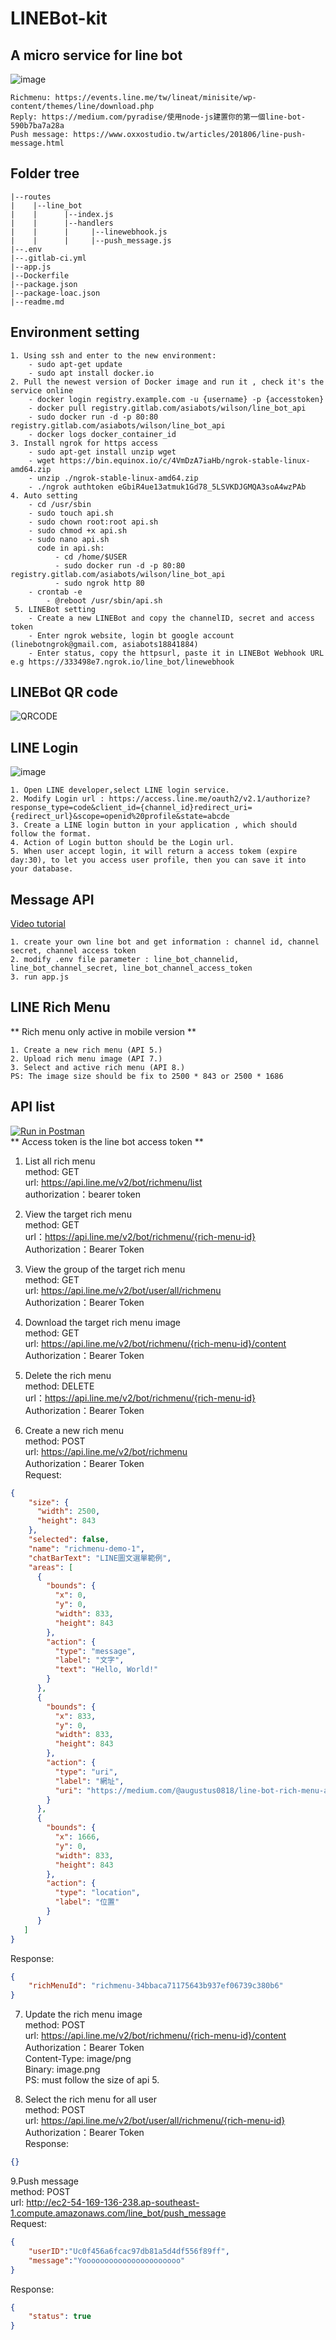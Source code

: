 # LINEBot-kit
## A micro service for line bot
![image](https://i.imgur.com/SND67kP.png)
```url
Richmenu: https://events.line.me/tw/lineat/minisite/wp-content/themes/line/download.php
Reply: https://medium.com/pyradise/使用node-js建置你的第一個line-bot-590b7ba7a28a
Push message: https://www.oxxostudio.tw/articles/201806/line-push-message.html
```

## Folder tree
```text
|--routes
|    |--line_bot
|    |      |--index.js
|    |      |--handlers
|    |      |     |--linewebhook.js
|    |      |     |--push_message.js          
|--.env
|--.gitlab-ci.yml
|--app.js
|--Dockerfile
|--package.json
|--package-loac.json
|--readme.md
```

## Environment setting
```text
1. Using ssh and enter to the new environment:
    - sudo apt-get update
    - sudo apt install docker.io
2. Pull the newest version of Docker image and run it , check it's the service online
    - docker login registry.example.com -u {username} -p {accesstoken}  
    - docker pull registry.gitlab.com/asiabots/wilson/line_bot_api
    - sudo docker run -d -p 80:80 registry.gitlab.com/asiabots/wilson/line_bot_api
    - docker logs docker_container_id
3. Install ngrok for https access
    - sudo apt-get install unzip wget
    - wget https://bin.equinox.io/c/4VmDzA7iaHb/ngrok-stable-linux-amd64.zip
    - unzip ./ngrok-stable-linux-amd64.zip
    - ./ngrok authtoken eGbiR4ue13atmuk1Gd78_5LSVKDJGMQA3soA4wzPAb    
4. Auto setting
    - cd /usr/sbin
    - sudo touch api.sh
    - sudo chown root:root api.sh
    - sudo chmod +x api.sh
    - sudo nano api.sh
      code in api.sh:
          - cd /home/$USER
          - sudo docker run -d -p 80:80 registry.gitlab.com/asiabots/wilson/line_bot_api
          - sudo ngrok http 80
    - crontab -e
        - @reboot /usr/sbin/api.sh
 5. LINEBot setting
    - Create a new LINEBot and copy the channelID, secret and access token
    - Enter ngrok website, login bt google account (linebotngrok@gmail.com, asiabots18841884)
    - Enter status, copy the httpsurl, paste it in LINEBot Webhook URL e.g https://333498e7.ngrok.io/line_bot/linewebhook
```
## LINEBot QR code
![QRCODE](https://i.imgur.com/6jSmB6T.png)

## LINE Login
![image](https://i.imgur.com/t28VdhV.png)
```text
1. Open LINE developer,select LINE login service.
2. Modify Login url : https://access.line.me/oauth2/v2.1/authorize?response_type=code&client_id={channel_id}redirect_uri={redirect_url}&scope=openid%20profile&state=abcde
3. Create a LINE login button in your application , which should follow the format.
4. Action of Login button should be the Login url.
5. When user accept login, it will return a access tokem (expire day:30), to let you access user profile, then you can save it into your database.
```

## Message API
[Video tutorial](https://www.youtube.com/watch?v=3J3ne9D8whU)
```
1. create your own line bot and get information : channel id, channel secret, channel access token
2. modify .env file parameter : line_bot_channelid, line_bot_channel_secret, line_bot_channel_access_token
3. run app.js
```

## LINE Rich Menu
** Rich menu only active in mobile version ** <br >
```text
1. Create a new rich menu (API 5.)
2. Upload rich menu image (API 7.)
3. Select and active rich menu (API 8.)
PS: The image size should be fix to 2500 * 843 or 2500 * 1686
```

## API list
[![Run in Postman](https://run.pstmn.io/button.svg)](https://app.getpostman.com/run-collection/ebb182e53d08d766e970) <br >
** Access token is the line  bot access token ** <br >
1. List all rich menu <br >
method: GET <br >
url: https://api.line.me/v2/bot/richmenu/list <br >
authorization：bearer token <br >

2. View the target rich menu <br >
method: GET <br >
url：https://api.line.me/v2/bot/richmenu/{rich-menu-id} <br >
Authorization：Bearer Token

3. View the group of the target rich menu <br >
method: GET <br >
url: https://api.line.me/v2/bot/user/all/richmenu <br >
Authorization：Bearer Token <br >

4. Download the target rich menu image <br >
method: GET <br >
url: https://api.line.me/v2/bot/richmenu/{rich-menu-id}/content <br >
Authorization：Bearer Token

4. Delete the rich menu <br >
method: DELETE <br >
url：https://api.line.me/v2/bot/richmenu/{rich-menu-id} <br >
Authorization：Bearer Token

5. Create a new rich menu <br >
method: POST <br >
url: https://api.line.me/v2/bot/richmenu <br >
Authorization：Bearer Token <br >
Request: <br >
```json
{
    "size": {
      "width": 2500,
      "height": 843
    },
    "selected": false,
    "name": "richmenu-demo-1",
    "chatBarText": "LINE圖文選單範例",
    "areas": [
      {
        "bounds": {
          "x": 0,
          "y": 0,
          "width": 833,
          "height": 843
        },
        "action": {
          "type": "message",
          "label": "文字",
          "text": "Hello, World!"
        }
      },
      {
        "bounds": {
          "x": 833,
          "y": 0,
          "width": 833,
          "height": 843
        },
        "action": {
          "type": "uri",
          "label": "網址",
          "uri": "https://medium.com/@augustus0818/line-bot-rich-menu-aa5fa67ac6ae"
        }
      },
      {
        "bounds": {
          "x": 1666,
          "y": 0,
          "width": 833,
          "height": 843
        },
        "action": {
          "type": "location",
          "label": "位置"
        }
      }
   ]
}
```
Response: <br>
```json
{
    "richMenuId": "richmenu-34bbaca71175643b937ef06739c380b6"
}
```

7. Update the rich menu image <br >
method: POST <br >
url: https://api.line.me/v2/bot/richmenu/{rich-menu-id}/content <br >
Authorization：Bearer Token <br >
Content-Type: image/png <br >
Binary: image.png <br >
PS: must follow the size of api 5. <br >

8. Select the rich menu for all user <br >
method: POST <br >
url: https://api.line.me/v2/bot/user/all/richmenu/{rich-menu-id} <br >
Authorization：Bearer Token <br >
Response: <br>
```json
{}
```

9.Push message <br >
method: POST <br >
url: http://ec2-54-169-136-238.ap-southeast-1.compute.amazonaws.com/line_bot/push_message <br >
Request: <br >
```json
{
	"userID":"Uc0f456a6fcac97db81a5d4df556f89ff",
	"message":"Yoooooooooooooooooooooo"
}
```
Response: <br >
```json
{
    "status": true
}
```